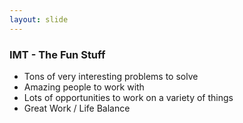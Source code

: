 ```yaml
---
layout: slide
---
```


### IMT - The Fun Stuff

* Tons of very interesting problems to solve
* Amazing people to work with
* Lots of opportunities to work on a variety of things
* Great Work / Life Balance
